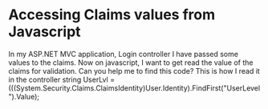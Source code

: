 
# Accessing Claims values from Javascript

In my ASP.NET MVC application, Login controller I have passed some values to the claims.
Now on javascript, I want to get read the value of the claims for validation.
Can you help me to find this code?
This is how I read it in the controller
string UserLvl = (((System.Security.Claims.ClaimsIdentity)User.Identity).FindFirst("UserLevel").Value);



        